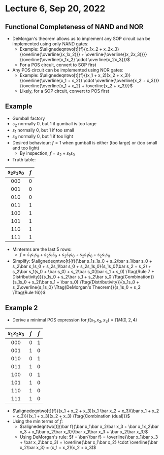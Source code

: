 # Lecture 6, Sep 20, 2022

## Functional Completeness of NAND and NOR

* DeMorgan's theorem allows us to implement any SOP circuit can be implemented using only NAND gates:
	* Example: $\alignedeqntwo[t]{f}{x_1x_2 + x_2x_3}{\overline{\overline{(x_1x_2)}} + \overline{\overline{(x_2x_3)}}}{\overline{\overline{x_1x_2} \cdot \overline{x_2x_3}}}$
	* For a POS circuit, convert to SOP first
* Any POS circuit can be implemented using NOR gates:
	* Example: $\alignedeqntwo[t]{f}{(x_1 + x_2)(x_2 + x_3)}{\overline{\overline{x_1 + x_2}} \cdot \overline{\overline{x_2 + x_3}}}{\overline{\overline{x_1 + x_2} + \overline{x_2 + x_3}}}$
	* Likely, for a SOP circuit, convert to POS first

## Example

* Gumball factory
* $s_2$ normally 0, but 1 if gumball is too large
* $s_1$ normally 0, but 1 if too small
* $s_0$ normally 0, but 1 if too light
* Desired behaviour: $f = 1$ when gumball is either (too large) or (too small and too light)
	* By inspection, $f = s_2 + s_1s_0$
* Truth table:

| $s_2s_1s_0$ | $f$ |
|:-----------:|:---:|
| 000         | 0   |
| 001         | 0   |
| 010         | 0   |
| 011         | 1   |
| 100         | 1   |
| 101         | 1   |
| 110         | 1   |
| 111         | 1   |

* Minterms are the last 5 rows:
	* $f = \bar s_1s_1s_0 + s_2\bar s_1\bar s_0 + s_2\bar s_1s_0 + s_2s_1\bar s_0 + s_2s_1s_0$
* Simplify: $\alignedeqntwo[t]{f}{\bar s_1s_1s_0 + s_2\bar s_1\bar s_0 + s_2\bar s_1s_0 + s_2s_1\bar s_0 + s_2s_1s_0}{s_1s_0(\bar s_2 + s_2) + s_2\bar s_1(s_0 + \bar s_0) + s_2\bar s_0(\bar s_1 + s_0) \Ttag{Rule 7 + Distributivity}}{s_1s_0 + s_2\bar s_1 + s_2\bar s_0 \Ttag{Combination}}{s_1s_0 + s_2(\bar s_1 + \bar s_0) \Ttag{Distributivity}}{s_1s_0 + s_2\overline{s_1s_0} \Ttag{DeMorgan's Theorem}}{s_1s_0 + s_2 \Ttag{Rule 16}}$


## Example 2

* Derive a minimal POS expression for $f(x_1, x_2, x_3) = \prod M(0, 2, 4)$

| $x_1x_2x_3$ | $f$ | $\bar f$ |
|:-----------:|:---:|:--------:|
| 000         | 0   | 1        |
| 001         | 1   | 0        |
| 010         | 0   | 1        |
| 011         | 1   | 0        |
| 100         | 0   | 1        |
| 101         | 1   | 0        |
| 110         | 1   | 0        |
| 111         | 1   | 0        |

* $\alignedeqntwo[t]{f}{(x_1 + x_2 + x_3)(x_1 \bar x_2 + x_3)(\bar x_1 + x_2 + x_3)}{(x_1 + x_3)(x_2 + x_3) \Ttag{Combination (dual)}}$
* Using the min terms of $\bar f$:
	* $\alignedeqntwo[t]{\bar f}{\bar x_1\bar x_2\bar x_3 + \bar x_1x_2\bar x_3 + x_1\bar x_2\bar x_3}{\bar x_1\bar x_3 + \bar x_2\bar x_3}$
	* Using DeMorgan's rule: $f = \bar{\bar f} = \overline{\bar x_1\bar x_3 + \bar x_2\bar x_3} = \overline{\bar x_1\bar x_2} \cdot \overline{\bar x_2\bar x_3} = (x_1 + x_2)(x_2 + x_3)$


